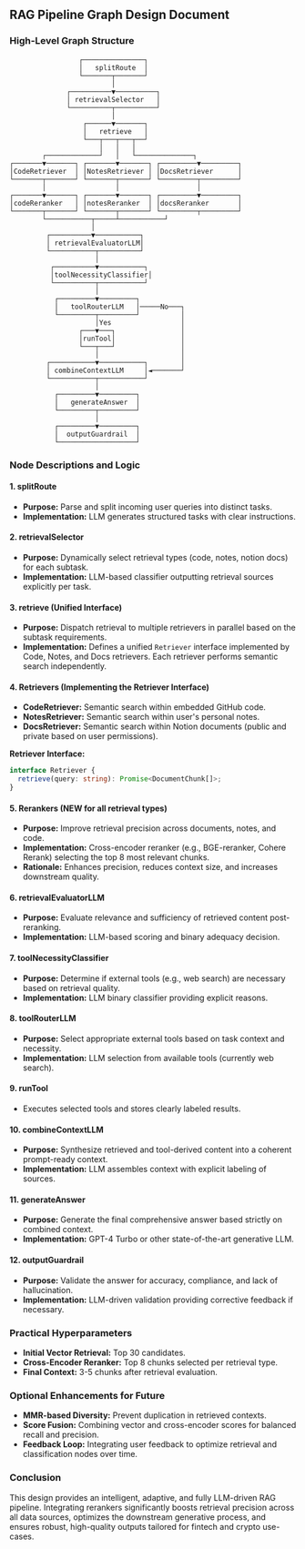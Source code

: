 ## RAG Pipeline Graph Design Document

### High-Level Graph Structure

```
                 ┌───────────────┐
                 │   splitRoute  │
                 └───────┬───────┘
                         │
              ┌──────────▼──────────┐
              │ retrievalSelector   │
              └──────────┬──────────┘
                         │
                  ┌──────▼───────┐
                  │   retrieve   │
                  └───┬───┬───┬──┘
                      │   │   │
        ┌─────────────┘   │   └──────────────┐
┌───────▼───────┐ ┌───────▼───────┐ ┌─────────▼─────────┐
│CodeRetriever  │ │NotesRetriever │ │DocsRetriever      │
└───────┬───────┘ └───────┬───────┘ └─────────┬─────────┘
        │                 │                   │
┌───────▼───────┐ ┌───────▼───────┐ ┌─────────▼─────────┐
│codeReranker   │ │notesReranker  │ │docsReranker       │
└───────┬───────┘ └───────┬───────┘ └─────────┬─────────┘
        └───────────┬─────┴───────────┘
                    │
         ┌──────────▼───────────┐
         │ retrievalEvaluatorLLM│
         └───────────┬──────────┘
                     │
          ┌──────────▼───────────┐
          │toolNecessityClassifier│
          └──────────┬───────────┘
                     │
           ┌─────────▼─────────┐
           │   toolRouterLLM   │─────No───┐
           └─────────┬─────────┘          │
                     │Yes                 │
                 ┌───▼───┐                │
                 │runTool│                │
                 └───┬───┘                │
                     │                    │
         ┌───────────▼───────────┐        │
         │ combineContextLLM     │◄───────┘
         └───────────┬───────────┘
                     │
           ┌─────────▼─────────┐
           │   generateAnswer  │
           └─────────┬─────────┘
                     │
           ┌─────────▼─────────┐
           │  outputGuardrail  │
           └───────────────────┘
```

### Node Descriptions and Logic

#### 1. **splitRoute**

- **Purpose:** Parse and split incoming user queries into distinct tasks.
- **Implementation:** LLM generates structured tasks with clear instructions.

#### 2. **retrievalSelector**

- **Purpose:** Dynamically select retrieval types (code, notes, notion docs) for each subtask.
- **Implementation:** LLM-based classifier outputting retrieval sources explicitly per task.

#### 3. **retrieve** (Unified Interface)

- **Purpose:** Dispatch retrieval to multiple retrievers in parallel based on the subtask requirements.
- **Implementation:** Defines a unified `Retriever` interface implemented by Code, Notes, and Docs retrievers. Each retriever performs semantic search independently.

#### 4. **Retrievers** (Implementing the Retriever Interface)

- **CodeRetriever:** Semantic search within embedded GitHub code.
- **NotesRetriever:** Semantic search within user's personal notes.
- **DocsRetriever:** Semantic search within Notion documents (public and private based on user permissions).

**Retriever Interface:**

```typescript
interface Retriever {
  retrieve(query: string): Promise<DocumentChunk[]>;
}
```

#### 5. **Rerankers** (NEW for all retrieval types)

- **Purpose:** Improve retrieval precision across documents, notes, and code.
- **Implementation:** Cross-encoder reranker (e.g., BGE-reranker, Cohere Rerank) selecting the top 8 most relevant chunks.
- **Rationale:** Enhances precision, reduces context size, and increases downstream quality.

#### 6. **retrievalEvaluatorLLM**

- **Purpose:** Evaluate relevance and sufficiency of retrieved content post-reranking.
- **Implementation:** LLM-based scoring and binary adequacy decision.

#### 7. **toolNecessityClassifier**

- **Purpose:** Determine if external tools (e.g., web search) are necessary based on retrieval quality.
- **Implementation:** LLM binary classifier providing explicit reasons.

#### 8. **toolRouterLLM**

- **Purpose:** Select appropriate external tools based on task context and necessity.
- **Implementation:** LLM selection from available tools (currently web search).

#### 9. **runTool**

- Executes selected tools and stores clearly labeled results.

#### 10. **combineContextLLM**

- **Purpose:** Synthesize retrieved and tool-derived content into a coherent prompt-ready context.
- **Implementation:** LLM assembles context with explicit labeling of sources.

#### 11. **generateAnswer**

- **Purpose:** Generate the final comprehensive answer based strictly on combined context.
- **Implementation:** GPT-4 Turbo or other state-of-the-art generative LLM.

#### 12. **outputGuardrail**

- **Purpose:** Validate the answer for accuracy, compliance, and lack of hallucination.
- **Implementation:** LLM-driven validation providing corrective feedback if necessary.

### Practical Hyperparameters

- **Initial Vector Retrieval:** Top 30 candidates.
- **Cross-Encoder Reranker:** Top 8 chunks selected per retrieval type.
- **Final Context:** 3-5 chunks after retrieval evaluation.

### Optional Enhancements for Future

- **MMR-based Diversity:** Prevent duplication in retrieved contexts.
- **Score Fusion:** Combining vector and cross-encoder scores for balanced recall and precision.
- **Feedback Loop:** Integrating user feedback to optimize retrieval and classification nodes over time.

### Conclusion

This design provides an intelligent, adaptive, and fully LLM-driven RAG pipeline. Integrating rerankers significantly boosts retrieval precision across all data sources, optimizes the downstream generative process, and ensures robust, high-quality outputs tailored for fintech and crypto use-cases.
